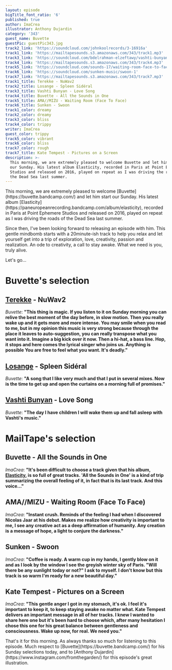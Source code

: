 ```yaml
---
layout: episode
bigTitle_font_ratio: '6'
published: true
author: ImaCrea
illustrator: Anthony Dujardin
category: '343'
guest_name: Buvette
guestPic: guestPic343.jpg
track2_link: 'https://soundcloud.com/johnkoolrecords/3-16916a'
track1_link: 'https://mailtapesounds.s3.amazonaws.com/343/track1.mp3'
track3_link: 'https://soundcloud.com/bdelrahman-elzeftawy/vashti-bunyan-love-song'
track4_link: 'https://mailtapesounds.s3.amazonaws.com/343/track4.mp3'
track5_link: 'https://soundcloud.com/sounds-17/waiting-room-face-to-face'
track6_link: 'https://soundcloud.com/sunken-music/swoon-1'
track7_link: 'https://mailtapesounds.s3.amazonaws.com/343/track7.mp3'
track1_title: Terekke - NuWav2
track2_title: Losange - Spleen Sidéral
track3_title: Vashti Bunyan - Love Song
track4_title: Buvette - All the Sounds in One
track5_title: AMA//MIZU - Waiting Room (Face To Face)
track6_title: Sunken - Swoon
track1_color: dreamy
track2_color: dreamy
track3_color: bliss
track4_color: trippy
writer: ImaCrea
guest_color: trippy
track5_color: vibrant
track6_color: bliss
track7_color: rough
track7_title: Kate Tempest - Pictures on a Screen
description: >-
  This morning, we are extremely pleased to welcome Buvette and let him start
  our Sunday. His latest album Elasticity, recorded in Paris at Point Ephemere
  Studios and released on 2016, played on repeat as I was driving the roads of
  the Dead Sea last summer.
---
```

<p id="introduction">This morning, we are extremely pleased to welcome [Buvette](https://buvette.bandcamp.com/) and let him start our Sunday. His latest album [Elasticity](https://paneuropeanrecording.bandcamp.com/album/elasticity), recorded in Paris at Point Ephemere Studios and released on 2016, played on repeat as I was driving the roads of the Dead Sea last summer.</p>

Since then, I've been looking forward to releasing an episode with him. This gentle mindbomb starts with a 20minute-ish track to help you relax and let yourself get into a trip of exploration, love, creativity, passion and realization. An ode to creativity, a call to stay awake. What we need is you, truly alive. 

Let's go...

# Buvette's selection

## [Terekke](https://terekke.bandcamp.com/) - NuWav2
_Buvette_: **"**This thing is magic. If you listen to it on Sunday morning you can relive the best moment of the day before, in slow motion. Then you really wake up and it gets more and more intense. You may smile when you read to me, but in my opinion this music is very strong because through the place it leaves to auto-suggestion, you can really transpose what you want into it. Imagine a big kick over it now. Then a hi-hat, a bass line. Hop, it stops and here comes the lyrical singer who joins us. Anything is possible You are free to feel what you want. It's deadly.**"**

## [Losange](https://johnkoolrecords.bandcamp.com/album/quartz) - Spleen Sidéral
_Buvette_: **"**A song that I like very much and that I put in several mixes. Now is the time to get up and open the curtains on a morning full of promises.**"**

## [Vashti Bunyan](https://en.wikipedia.org/wiki/Vashti_Bunyan) - Love Song
_Buvette_: **"**The day I have children I will wake them up and fall asleep with Vashti's music.**"**


# MailTape's selection

## Buvette - All the Sounds in One
_ImaCrea_: **"**It's been difficult to choose a track given that his album, [Elasticity](https://paneuropeanrecording.bandcamp.com/album/elasticity), is so full of great tracks. 'All the Sounds in One' is a kind of trip summarizing the overall feeling of it, in fact that is its last track. And this voice...**"**

## AMA//MIZU - Waiting Room (Face To Face)
_ImaCrea_: **"**Instant crush. Reminds of the feeling I had when I discovered Nicolas Jaar at his debut. Makes me realize how creativity is important to me, I see any creative act as a deep affirmation of humanity. Any creation is a message of hope, a light to conjure the darkness.**"**

## Sunken - Swoon
_ImaCrea_: **"**Coffee is ready. A warm cup in my hands, I gently blow on it and as I look by the window I see the greyish winter sky of Paris. "Will there be any sunlight today or not?" I ask to myself. I don't know but this track is so warm I'm ready for a new beautiful day.**"**

## Kate Tempest - Pictures on a Screen
_ImaCrea_: **"**This gentle anger I got in my stomach, it's ok. I feel it's important to keep it, to keep staying awake no matter what. Kate Tempest delivers an important message in all of her tracks. I knew I wanted to share here one but it's been hard to choose which, after many hesitation I chose this one for his great balance between gentleness and consciousness. Wake up now, for real. We need you.**"**


<p id="outroduction">That's it for this morning. As always thanks so much for listening to this episode. Much respect to [Buvette](https://buvette.bandcamp.com/) for his Sunday selections today, and to [Anthony Dujardin](https://www.instagram.com/fromthegarden/) for this episode's great illustration.</p>
